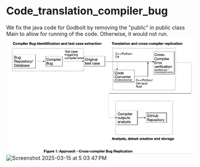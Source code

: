 ﻿# Code_translation_compiler_bug
We fix the java code for Godbolt by removing the "public" in public class Main to allow for running of the code. Otherwise, it would not run. 
![Approach-Workflow.png](Approach-Workflow.png)
![Screenshot 2025-03-15 at 5 03 47 PM](https://github.com/user-attachments/assets/32360abc-9412-48c1-af2e-0a6c302f3396)

